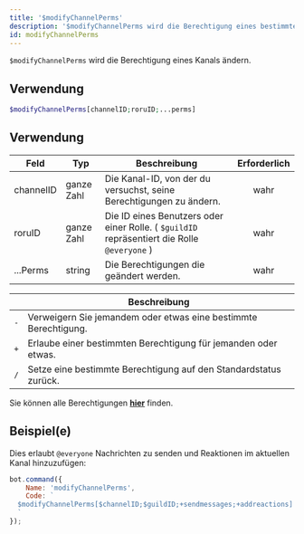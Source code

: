 ```yaml
---
title: '$modifyChannelPerms'
description: '$modifyChannelPerms wird die Berechtigung eines bestimmten Kanals ändern.'
id: modifyChannelPerms
---
```


`$modifyChannelPerms` wird die Berechtigung eines Kanals ändern.

## Verwendung

```php
$modifyChannelPerms[channelID;roruID;...perms]
```

## Verwendung

| Feld      | Typ        | Beschreibung                                                                                | Erforderlich |
| --------- | ---------- | ------------------------------------------------------------------------------------------- |:------------:|
| channelID | ganze Zahl | Die Kanal-ID, von der du versuchst, seine Berechtigungen zu ändern.                         |     wahr     |
| roruID    | ganze Zahl | Die ID eines Benutzers oder einer Rolle. ( `$guildID` repräsentiert die Rolle `@everyone` ) |     wahr     |
| ...Perms  | string     | Die Berechtigungen die geändert werden.                                                     |     wahr     |

|     | Beschreibung                                                     |
| --- | ---------------------------------------------------------------- |
| `-` | Verweigern Sie jemandem oder etwas eine bestimmte Berechtigung.  |
| `+` | Erlaube einer bestimmten Berechtigung für jemanden oder etwas.   |
| `/` | Setze eine bestimmte Berechtigung auf den Standardstatus zurück. |

Sie können alle Berechtigungen __[hier](../../guides/Client/2permissionsintents.md)__ finden.

## Beispiel(e)

Dies erlaubt `@everyone` Nachrichten zu senden und Reaktionen im aktuellen Kanal hinzuzufügen:

```javascript
bot.command({
    Name: 'modifyChannelPerms',
    Code: `
  $modifyChannelPerms[$channelID;$guildID;+sendmessages;+addreactions]
  `
});
```
